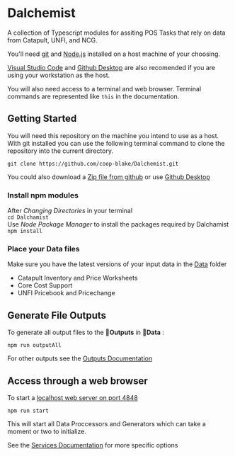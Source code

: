 # Dalchemist

A collection of Typescript modules for assiting POS Tasks that rely on data from Catapult, UNFI, and NCG.

You'll need [git](https://git-scm.com/downloads) and [Node.js](https://nodejs.org/en/download/) installed on a host machine of your choosing.

[Visual Studio Code](https://code.visualstudio.com/Download) and [Github Desktop](https://desktop.github.com/) are also recomended if you are using your workstation as the host.

You will also need access to a terminal and web browser. Terminal commands are represented like `this` in the documentation.

## Getting Started

You will need this repository on the machine you intend to use as a host. With git installed you can use the following terminal command to clone the repository into the current directory.

`git clone https://github.com/coop-blake/Dalchemist.git`

You could also download a [Zip file from github](https://github.com/coop-blake/Dalchemist/archive/refs/heads/main.zip) or use [Github Desktop](https://desktop.github.com/)

### Install npm modules

After _Changing Directories_ in your terminal  
 `cd Dalchamist`  
Use _Node Package Manager_ to install the packages required by Dalchamist  
`npm install`

### Place your Data files

Make sure you have the latest versions of your input data in the [Data](./Data/Readme.md) folder

- Catapult Inventory and Price Worksheets
- Core Cost Support
- UNFI Pricebook and Pricechange

## Generate File Outputs

To generate all output files to the 📁**Outputs** in 📁**Data** :

`npm run outputAll`

For other outputs see the [Outputs Documentation](./Documentation/Outputs.md)

## Access through a web browser

To start a [localhost web server on port 4848](http://localhost:4848/)

`npm run start`

This will start all Data Proccessors and Generators which can take a moment or two to initialize.

See the [Services Documentation](./Documentation/Services.md) for more specific options

